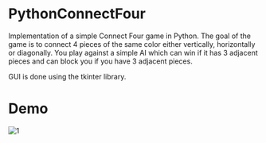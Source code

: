# PythonConnectFour
Implementation of a simple Connect Four game in Python.
The goal of the game is to connect 4 pieces of the same color either vertically, horizontally or diagonally.
You play against a simple AI which can win if it has 3 adjacent pieces and can block you if you have 3 adjacent pieces.

GUI is done using the tkinter library.

# Demo

![1](https://user-images.githubusercontent.com/72063013/159036514-4ce7447b-4f5d-4a2a-95d3-b2eac7236f8b.JPG)
